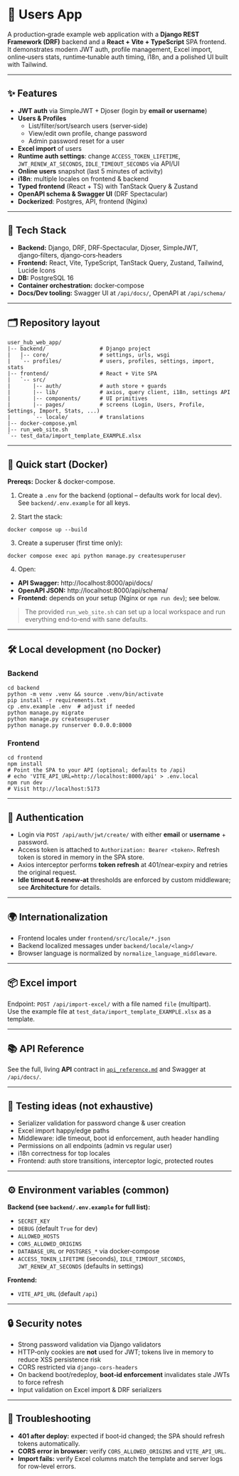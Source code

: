 # 👥 Users App

A production‑grade example web application with a **Django REST Framework (DRF)** backend and a **React + Vite + TypeScript** SPA frontend.  
It demonstrates modern JWT auth, profile management, Excel import, online‑users stats, runtime‑tunable auth timing, i18n, and a polished UI built with Tailwind.

---

## ✨ Features

- **JWT auth** via SimpleJWT + Djoser (login by **email or username**)
- **Users & Profiles**
  - List/filter/sort/search users (server‑side)
  - View/edit own profile, change password
  - Admin password reset for a user
- **Excel import** of users
- **Runtime auth settings**: change `ACCESS_TOKEN_LIFETIME`, `JWT_RENEW_AT_SECONDS`, `IDLE_TIMEOUT_SECONDS` via API/UI
- **Online users** snapshot (last 5 minutes of activity)
- **i18n**: multiple locales on frontend & backend
- **Typed frontend** (React + TS) with TanStack Query & Zustand
- **OpenAPI schema & Swagger UI** (DRF Spectacular)
- **Dockerized**: Postgres, API, frontend (Nginx)

---

## 🧰 Tech Stack

- **Backend:** Django, DRF, DRF‑Spectacular, Djoser, SimpleJWT, django‑filters, django‑cors‑headers
- **Frontend:** React, Vite, TypeScript, TanStack Query, Zustand, Tailwind, Lucide Icons
- **DB:** PostgreSQL 16
- **Container orchestration:** docker‑compose
- **Docs/Dev tooling:** Swagger UI at `/api/docs/`, OpenAPI at `/api/schema/`

---

## 🗂️ Repository layout

```
user_hub_web_app/
|-- backend/                 # Django project
|   |-- core/                # settings, urls, wsgi
|   `-- profiles/            # users, profiles, settings, import, stats
|-- frontend/                # React + Vite SPA
|   `-- src/
|       |-- auth/            # auth store + guards
|       |-- lib/             # axios, query client, i18n, settings API
|       |-- components/      # UI primitives
|       |-- pages/           # screens (Login, Users, Profile, Settings, Import, Stats, ...)
|       `-- locale/          # translations
|-- docker-compose.yml
|-- run_web_site.sh
`-- test_data/import_template_EXAMPLE.xlsx
```

---

## 🚀 Quick start (Docker)

**Prereqs:** Docker & docker‑compose.

1) Create a `.env` for the backend (optional – defaults work for local dev). See `backend/.env.example` for all keys.

2) Start the stack:
```
docker compose up --build
```

3) Create a superuser (first time only):
```
docker compose exec api python manage.py createsuperuser
```

4) Open:
- **API Swagger:** http://localhost:8000/api/docs/
- **OpenAPI JSON:** http://localhost:8000/api/schema/
- **Frontend:** depends on your setup (Nginx or `npm run dev`); see below.

> The provided `run_web_site.sh` can set up a local workspace and run everything end‑to‑end with sane defaults.

---

## 🛠️ Local development (no Docker)

### Backend
```
cd backend
python -m venv .venv && source .venv/bin/activate
pip install -r requirements.txt
cp .env.example .env  # adjust if needed
python manage.py migrate
python manage.py createsuperuser
python manage.py runserver 0.0.0.0:8000
```

### Frontend
```
cd frontend
npm install
# Point the SPA to your API (optional; defaults to /api)
# echo 'VITE_API_URL=http://localhost:8000/api' > .env.local
npm run dev
# Visit http://localhost:5173
```

---

## 🔐 Authentication

- Login via `POST /api/auth/jwt/create/` with either **email** or **username** + password.
- Access token is attached to `Authorization: Bearer <token>`. Refresh token is stored in memory in the SPA store.
- Axios interceptor performs **token refresh** at 401/near‑expiry and retries the original request.
- **Idle timeout & renew‑at** thresholds are enforced by custom middleware; see **Architecture** for details.

---

## 🌍 Internationalization

- Frontend locales under `frontend/src/locale/*.json`
- Backend localized messages under `backend/locale/<lang>/`
- Browser language is normalized by `normalize_language_middleware`.

---

## 📦 Excel import

Endpoint: `POST /api/import-excel/` with a file named `file` (multipart).  
Use the example file at `test_data/import_template_EXAMPLE.xlsx` as a template.

---

## 📚 API Reference

See the full, living **API** contract in [`api_reference.md`](./api_reference.md) and Swagger at `/api/docs/`.

---

## 🧪 Testing ideas (not exhaustive)

- Serializer validation for password change & user creation
- Excel import happy/edge paths
- Middleware: idle timeout, boot id enforcement, auth header handling
- Permissions on all endpoints (admin vs regular user)
- i18n correctness for top locales
- Frontend: auth store transitions, interceptor logic, protected routes

---

## ⚙️ Environment variables (common)

**Backend (see `backend/.env.example` for full list):**
- `SECRET_KEY`
- `DEBUG` (default `True` for dev)
- `ALLOWED_HOSTS`
- `CORS_ALLOWED_ORIGINS`
- `DATABASE_URL` or `POSTGRES_*` via docker‑compose
- `ACCESS_TOKEN_LIFETIME` (seconds), `IDLE_TIMEOUT_SECONDS`, `JWT_RENEW_AT_SECONDS` (defaults in settings)

**Frontend:**
- `VITE_API_URL` (default `/api`)

---

## 🔒 Security notes

- Strong password validation via Django validators
- HTTP‑only cookies are **not** used for JWT; tokens live in memory to reduce XSS persistence risk
- CORS restricted via `django‑cors‑headers`
- On backend boot/redeploy, **boot‑id enforcement** invalidates stale JWTs to force refresh
- Input validation on Excel import & DRF serializers

---

## 🧭 Troubleshooting

- **401 after deploy:** expected if boot‑id changed; the SPA should refresh tokens automatically.
- **CORS error in browser:** verify `CORS_ALLOWED_ORIGINS` and `VITE_API_URL`.
- **Import fails:** verify Excel columns match the template and server logs for row‑level errors.
